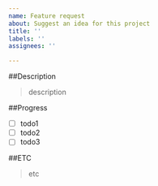 ```yaml
---
name: Feature request
about: Suggest an idea for this project
title: ''
labels: ''
assignees: ''

---
```


##Description 
>description

##Progress
- [ ] todo1
- [ ] todo2
- [ ] todo3

##ETC
>etc
